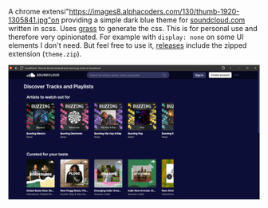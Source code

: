 A chrome extensi"https://images8.alphacoders.com/130/thumb-1920-1305841.jpg"on providing a simple dark blue theme for [soundcloud.com](https://soundcloud.com/) written in scss. Uses [grass](https://github.com/connorskees/grass) to generate the css. This is for personal use and therefore very opinionated. For example with `display: none` on some UI elements I don't need. But feel free to use it, [releases](https://github.com/KaindlJulian/sc-theme/releases) include the zipped extension (`theme.zip`).

<img src="example.png" />
